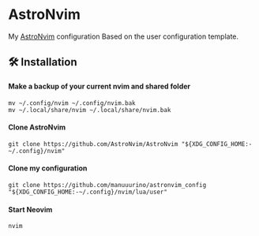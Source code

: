 # AstroNvim

My [AstroNvim](https://github.com/AstroNvim/AstroNvim) configuration Based on
the user configuration template.

## 🛠️ Installation

#### Make a backup of your current nvim and shared folder

```shell
mv ~/.config/nvim ~/.config/nvim.bak
mv ~/.local/share/nvim ~/.local/share/nvim.bak
```

#### Clone AstroNvim

```shell
git clone https://github.com/AstroNvim/AstroNvim "${XDG_CONFIG_HOME:-~/.config}/nvim"
```

#### Clone my configuration

```shell
git clone https://github.com/manuuurino/astronvim_config "${XDG_CONFIG_HOME:-~/.config}/nvim/lua/user"
```

#### Start Neovim

```shell
nvim
```
